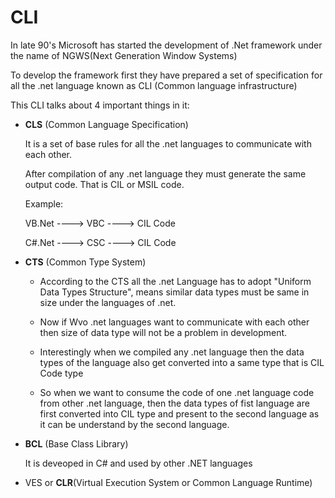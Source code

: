 # CLI

In late 90's Microsoft has started the development of .Net framework under the name 
of NGWS(Next Generation Window Systems) 

To develop the framework first they have prepared a set of specification for all the .net 
language known as CLI (Common language infrastructure) 

This CLI talks about 4 important things in it: 

* **CLS** (Common Language Specification) 

  It is a set of base rules for all the .net languages to communicate with each other. 

  After compilation of any .net language they must generate the same output code. That 
  is CIL or MSIL code.

  Example: 
  
  VB.Net ----> VBC ----> CIL Code
  
  C#.Net ----> CSC ----> CIL Code

* **CTS** (Common Type System)

  * According to the CTS all the .net Language has to adopt "Uniform Data Types 
Structure", means similar data types must be same in size under the languages of .net. 

  * Now if Wvo .net languages want to communicate with each other then size of data type 
will not be a problem in development. 

  * Interestingly when we compiled any .net language then the data types of the language 
also get converted into a same type that is CIL Code type 

  * So when we want to consume the code of one .net language code from other .net 
language, then the data types of fist language are first converted into CIL type and 
present to the second language as it can be understand by the second language. 

* **BCL** (Base Class Library) 

  It is deveoped in C# and used by other .NET languages
  
* VES or **CLR**(VirtuaI Execution System or Common Language Runtime)

